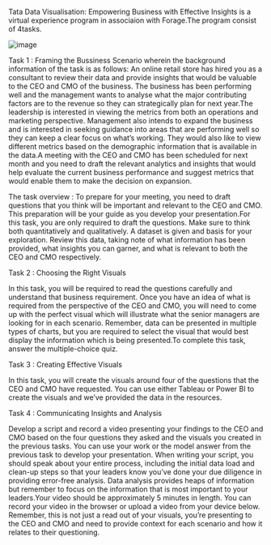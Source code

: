 Tata Data Visualisation: Empowering Business with Effective Insights is a virtual experience program in associaion with Forage.The program consist of 4tasks. 

![image](https://github.com/koomltambbe/TATA-DATA-Visualisations/assets/111364242/4eaac0f0-7c9e-4e6d-8cde-25068a847e10)

Task 1 : Framing the Bussiness Scenario
wherein the background information of the task is as follows: An online retail store has hired you as a consultant to review their data and provide insights that would be valuable to the CEO and CMO of the business. The business has been performing well and the management wants to analyse what the major contributing factors are to the revenue so they can strategically plan for next year.The leadership is interested in viewing the metrics from both an operations and marketing perspective. Management also intends to expand the business and is interested in seeking guidance into areas that are performing well so they can keep a clear focus on what’s working. They would also like to view different metrics based on the demographic information that is available in the data.A meeting with the CEO and CMO has been scheduled for next month and you need to draft the relevant analytics and insights that would help evaluate the current business performance and suggest metrics that would enable them to make the decision on expansion.

The task overview : To prepare for your meeting, you need to draft questions that you think will be important and relevant to the CEO and CMO. This preparation will be your guide as you develop your presentation.For this task, you are only required to draft the questions. Make sure to think both quantitatively and qualitatively.
A dataset is given and basis for your exploration. Review this data, taking note of what information has been provided, what insights you can garner, and what is relevant to both the CEO and CMO respectively.

Task 2 : Choosing the Right Visuals

In this task, you will be required to read the questions carefully and understand that business requirement. Once you have an idea of what is required from the perspective of the CEO and CMO, you will need to come up with the perfect visual which will illustrate what the senior managers are looking for in each scenario. Remember, data can be presented in multiple types of charts, but you are required to select the visual that would best display the information which is being presented.To complete this task, answer the multiple-choice quiz. 

Task 3 : Creating Effective Visuals

In this task, you will create the visuals around four of the questions that the CEO and CMO have requested. You can use either Tableau or Power BI to create the visuals and we’ve provided the data in the resources.

Task 4 : Communicating Insights and Analysis

Develop a script and record a video presenting your findings to the CEO and CMO based on the four questions they asked and the visuals you created in the previous tasks.
You can use your work or the model answer from the previous task to develop your presentation.
When writing your script, you should speak about your entire process, including the initial data load and clean-up steps so that your leaders know you’ve done your due diligence in providing error-free analysis. 
Data analysis provides heaps of information but remember to focus on the information that is most important to your leaders.Your video should be approximately 5 minutes in length. You can record your video in the browser or upload a video from your device below.
Remember, this is not just a read out of your visuals, you’re presenting to the CEO and CMO and need to provide context for each scenario and how it relates to their questioning. 
